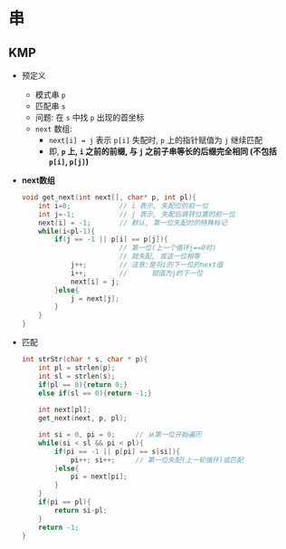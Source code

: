 # 串

## KMP

- 预定义
  - 模式串 `p`
  - 匹配串 `s`
  - 问题: 在 `s` 中找 `p` 出现的首坐标
  - `next` 数组: 
    - `next[i] = j` 表示 `p[i]` 失配时, `p` 上的指针赋值为 `j` 继续匹配
    - 即, **`p` 上, `i` 之前的前缀, 与 `j` 之前子串等长的后缀完全相同 (不包括 `p[i]`, `p[j]`)**
- **next数组**

    ```c
    void get_next(int next[], char* p, int pl){
        int i=0;            // i 表示, 失配位的前一位
        int j=-1;           // j 表示, 失配后跳转位置的前一位
        next[i] = -1;       // 默认, 第一位失配时的特殊标记
        while(i<pl-1){      
            if(j == -1 || p[i] == p[j]){
                            // 第一位(上一个循环j==0时)
                            // 就失配, 或这一位相等
                j++;        // 注意:是将i的下一位的next值
                i++;        //      赋值为j的下一位
                next[i] = j;
            }else{
                j = next[j];
            }
        }
    }
    ```

- 匹配

    ```c
    int strStr(char * s, char * p){
        int pl = strlen(p);
        int sl = strlen(s);
        if(pl == 0){return 0;}
        else if(sl == 0){return -1;}
        
        int next[pl];
        get_next(next, p, pl);

        int si = 0, pi = 0;     // 从第一位开始遍历
        while(si < sl && pi < pl){  
            if(pi == -1 || p[pi] == s[si]){
                pi++; si++;     // 第一位失配(上一轮循环)或匹配
            }else{
                pi = next[pi];
            }
        }
        if(pi == pl){
            return si-pl;
        }
        return -1;
    }
    ```